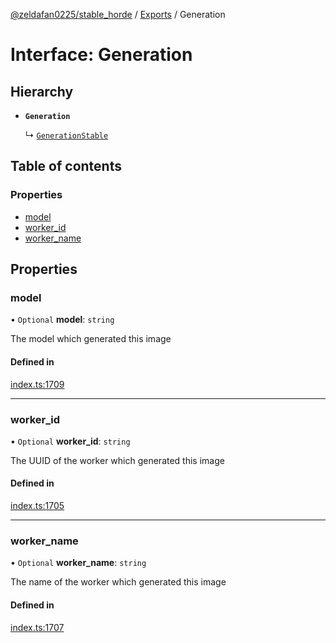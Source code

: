 [@zeldafan0225/stable_horde](../README.md) / [Exports](../modules.md) / Generation

# Interface: Generation

## Hierarchy

- **`Generation`**

  ↳ [`GenerationStable`](GenerationStable.md)

## Table of contents

### Properties

- [model](Generation.md#model)
- [worker\_id](Generation.md#worker_id)
- [worker\_name](Generation.md#worker_name)

## Properties

### model

• `Optional` **model**: `string`

The model which generated this image

#### Defined in

[index.ts:1709](https://github.com/ZeldaFan0225/stable_horde/blob/bf3b9d2/index.ts#L1709)

___

### worker\_id

• `Optional` **worker\_id**: `string`

The UUID of the worker which generated this image

#### Defined in

[index.ts:1705](https://github.com/ZeldaFan0225/stable_horde/blob/bf3b9d2/index.ts#L1705)

___

### worker\_name

• `Optional` **worker\_name**: `string`

The name of the worker which generated this image

#### Defined in

[index.ts:1707](https://github.com/ZeldaFan0225/stable_horde/blob/bf3b9d2/index.ts#L1707)
